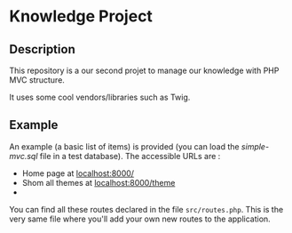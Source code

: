 # Knowledge Project

## Description

This repository is a our second projet to manage our knowledge with  PHP MVC structure.

It uses some cool vendors/libraries such as Twig.


## Example 

An example (a basic list of items) is provided (you can load the *simple-mvc.sql* file in a test database). The accessible URLs are :

* Home page at [localhost:8000/](localhost:8000/)
* Shom all themes at [localhost:8000/theme](localhost:8000/theme)
* 
You can find all these routes declared in the file `src/routes.php`. This is the very same file where you'll add your own new routes to the application.


